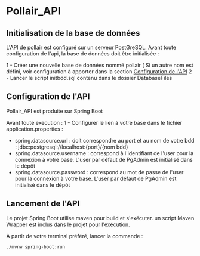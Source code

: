 # Pollair_API
 
## Initialisation de la base de données

L'API de pollair est configuré sur un serveur PostGreSQL. Avant toute configuration de l'api, la base de données doit être initialisée :

1 - Créer une nouvelle base de données nommé pollair ( Si un autre nom est défini, voir configuration à apporter dans la section [Configuration de l'API](#configuration-de-l'api)
2 - Lancer le script initbdd.sql contenu dans le dossier DatabaseFiles

## Configuration de l'API

Pollair_API est produite sur Spring Boot

Avant toute execution : 
1 - Configurer le lien à votre base dans le fichier application.properties : 
- spring.datasource.url : doit correspondre au port et au nom de votre bdd : jdbc:postgresql://localhost:{port}/{nom bdd}
- spring.datasource.username : correspond à l'identifiant de l'user pour la connexion à votre base. L'user par défaut de PgAdmin est initialisé dans le dépôt
- spring.datasource.password : correspond au mot de passe de l'user pour la connexion à votre base. L'user par défaut de PgAdmin est initialisé dans le dépôt


## Lancement de l'API

Le projet Spring Boot utilise maven pour build et s'exécuter. un script Maven Wrapper est inclus dans le projet pour l'exécution.

À partir de votre terminal préféré, lancer la commande : 
```bash
./mvnw spring-boot:run
```

